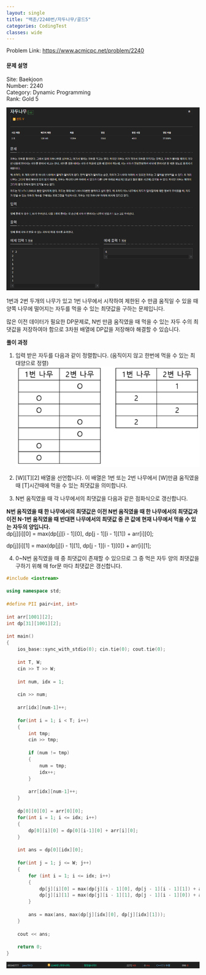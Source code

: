 ```yaml
---
layout: single
title: "백준/2240번/자두나무/골드5"
categories: CodingTest
classes: wide
---
```


Problem Link: <https://www.acmicpc.net/problem/2240>

#### 문제 설명

Site: Baekjoon   
Number: 2240   
Category: Dynamic Programming   
Rank: Gold 5

![백준2240번문제](/assets/images/CodingTest/백준2240번문제.PNG)

1번과 2번 두개의 나무가 있고 1번 나무에서 시작하여 제한된 수 만큼 움직일 수 있을 때 양쪽 나무에 떨어지는 자두를 먹을 수 있는 최댓값을 구하는 문제입니다.

많은 이전 데이터가 필요한 DP문제로, N번 만큼 움직였을 때 먹을 수 있는 자두 수의 최댓값을 저장하여야 함으로 3차원 배열에 DP값을 저장해야 해결할 수 있습니다.

**풀이 과정**

1. 입력 받은 자두를 다음과 같이 정렬합니다. (움직이지 않고 한번에 먹을 수 있는 최대양으로 정렬)   ![백준2240번1](/assets/images/CodingTest/백준2240번1.PNG)

2. [W][T][2] 배열을 선언합니다. 이 배열은 1번 또는 2번 나무에서 [W]만큼 움직였을 때 [T]시간때에 먹을 수 있는 최댓값을 의미합니다.

3. N번 움직였을 때 각 나무에서의 최댓값을 다음과 같은 점화식으로 갱신합니다.

**N번 움직였을 때 한 나무에서의 최댓값은 이전 N번 움직였을 때 한 나무에서의 최댓값과 이전 N-1번 움직였을 때 반대편 나무에서의 최댓값 중 큰 값에 현재 나무에서 먹을 수 있는 자두의 양입니다.**   
dp[j][i][0] = max(dp[j][i - 1][0], dp[j - 1][i - 1][1]) + arr[i][0];

dp[j][i][1] = max(dp[j][i - 1][1], dp[j - 1][i - 1][0]) + arr[i][1];

4. 0~N번 움직였을 때 중 최댓값이 존재할 수 있으므로 그 중 먹은 자두 양의 최댓값을 구하기 위해 매 for문 마다 최댓값은 갱신합니다.

```cpp
#include <iostream>

using namespace std;

#define PII pair<int, int>

int arr[1001][2];
int dp[31][1001][2];

int main()
{
    ios_base::sync_with_stdio(0); cin.tie(0); cout.tie(0);

    int T, W;
    cin >> T >> W;

    int num, idx = 1;

    cin >> num;

    arr[idx][num-1]++;

    for(int i = 1; i < T; i++)
    {
        int tmp;
        cin >> tmp;

        if (num != tmp)
        {
            num = tmp;
            idx++;
        }

        arr[idx][num-1]++;
    }

    dp[0][0][0] = arr[0][0];
    for(int i = 1; i <= idx; i++)
    {
        dp[0][i][0] = dp[0][i-1][0] + arr[i][0];
    }

    int ans = dp[0][idx][0];

    for(int j = 1; j <= W; j++)
    {
        for (int i = 1; i <= idx; i++)
        {
            dp[j][i][0] = max(dp[j][i - 1][0], dp[j - 1][i - 1][1]) + arr[i][0];
            dp[j][i][1] = max(dp[j][i - 1][1], dp[j - 1][i - 1][0]) + arr[i][1];
        }

        ans = max(ans, max(dp[j][idx][0], dp[j][idx][1]));
    }

    cout << ans;

    return 0;
}
```

![백준2240번](/assets/images/CodingTest/백준2240번.PNG)
